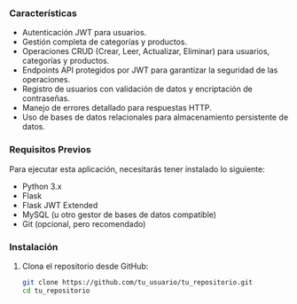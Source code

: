 ### Características

- Autenticación JWT para usuarios.
- Gestión completa de categorías y productos.
- Operaciones CRUD (Crear, Leer, Actualizar, Eliminar) para usuarios, categorías y productos.
- Endpoints API protegidos por JWT para garantizar la seguridad de las operaciones.
- Registro de usuarios con validación de datos y encriptación de contraseñas.
- Manejo de errores detallado para respuestas HTTP.
- Uso de bases de datos relacionales para almacenamiento persistente de datos.
  
### Requisitos Previos

Para ejecutar esta aplicación, necesitarás tener instalado lo siguiente:

- Python 3.x
- Flask
- Flask JWT Extended
- MySQL (u otro gestor de bases de datos compatible)
- Git (opcional, pero recomendado)

### Instalación

1. Clona el repositorio desde GitHub:

   ```bash
   git clone https://github.com/tu_usuario/tu_repositorio.git
   cd tu_repositorio
